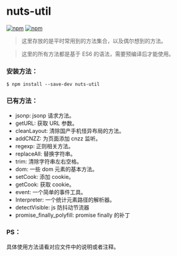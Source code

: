 # nuts-util
[![npm](https://img.shields.io/npm/v/nuts-util.svg?maxAge=2592000?style=flat)](https://www.npmjs.com/package/nuts-util)
[![npm](https://img.shields.io/npm/l/nuts-util.svg?maxAge=2592000?style=plastic)](https://www.npmjs.com/package/nuts-util)
> 这里存放的是平时常用到的方法集合，以及偶尔想到的方法。

> 这里的所有方法都是基于 ES6 的语法，需要预编译后才能使用。

### 安装方法：
```
$ npm install --save-dev nuts-util
```

### 已有方法：
* jsonp: jsonp 请求方法。
* getURL: 获取 URL 参数。
* cleanLayout: 清除国产手机怪异布局的方法。
* addCNZZ: 为页面添加 cnzz 监听。
* regexp: 正则相关方法。
* replaceAll: 替换字符串。
* trim: 清除字符串左右空格。
* dom: 一些 dom 元素的基本方法。
* setCook: 添加 cookie。
* getCook: 获取 cookie。
* event:  一个简单的事件工具。
* Interpreter:  一个统计元素路径的解析器。
* detectVisible: js 防抖动节流器
* promise_finally_polyfill: promise finally 的补丁

### PS：
具体使用方法请看对应文件中的说明或者注释。
